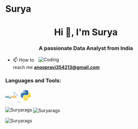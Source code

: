 # Surya
<h1 align="center">Hi 👋, I'm Surya</h1>
<h3 align="center">A passionate Data Analyst from India</h3>
<img align="right" alt="Coding" width="400" src="https://user-images.githubusercontent.com/84115928/142569072-22fdc7ac-5815-4e96-b84d-f918a85d47ec.gif">

- 📫 How to reach me **anoopravi354213@gmail.com**

<p align="left">
</p>

<h3 align="left">Languages and Tools:</h3>
<p align="left"> <a href="https://www.mysql.com/" target="_blank" rel="noreferrer"> <img src="https://raw.githubusercontent.com/devicons/devicon/master/icons/mysql/mysql-original-wordmark.svg" alt="mysql" width="40" height="40"/> </a> <a href="https://www.python.org" target="_blank" rel="noreferrer"> <img src="https://raw.githubusercontent.com/devicons/devicon/master/icons/python/python-original.svg" alt="python" width="40" height="40"/> </a> </p>

<p><img align="left" src="https://github-readme-stats.vercel.app/api/top-langs?username=Suryarags&show_icons=true&locale=en&layout=compact" alt="Suryarags" /></p>

<p>&nbsp;<img align="center" src="https://github-readme-stats.vercel.app/api?username=Suryarags&show_icons=true&locale=en" alt="Suryarags" /></p>

<p><img align="center" src="https://github-readme-streak-stats.herokuapp.com/?user=Suryarags&" alt="Suryarags" /></p>
